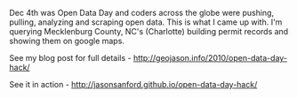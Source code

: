 Dec 4th was Open Data Day and coders across the globe were pushing, pulling, analyzing and scraping open data. This is what I came up with. I'm querying Mecklenburg County, NC's (Charlotte) building permit records and showing them on google maps.

See my blog post for full details - http://geojason.info/2010/open-data-day-hack/

See it in action - http://jasonsanford.github.io/open-data-day-hack/